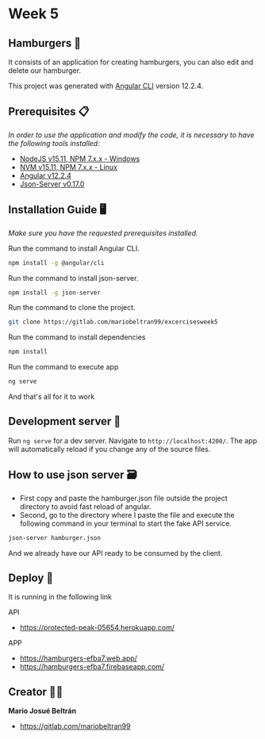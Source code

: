 # Week 5

## Hamburgers 🍔

It consists of an application for creating hamburgers, you can also edit and delete our hamburger.

This project was generated with [Angular CLI](https://github.com/angular/angular-cli) version 12.2.4.

## Prerequisites 📋

_In order to use the application and modify the code, it is necessary to have the following tools installed:_

- [NodeJS v15.11, NPM 7.x.x - Windows](https://nodejs.org/es/download/)
- [NVM v15.11, NPM 7.x.x - Linux](https://github.com/nvm-sh/nvm)
- [Angular v12.2.4](https://github.com/angular/angular-cli)
- [Json-Server v0.17.0](https://www.npmjs.com/package/json-server)

## Installation Guide 🖥️

_Make sure you have the requested prerequisites installed._

Run the command to install Angular CLI.

```bash
npm install -g @angular/cli
```

Run the command to install json-server.

```bash
npm install -g json-server
```

Run the command to clone the project.

```bash
git clone https://gitlab.com/mariobeltran99/excercisesweek5
```

Run the command to install dependencies

```bash
npm install
```

Run the command to execute app

```bash
ng serve
```

And that's all for it to work

## Development server :wrench:

Run `ng serve` for a dev server. Navigate to `http://localhost:4200/`. The app will automatically reload if you change any of the source files.

## How to use json server :card_file_box:

- First copy and paste the hamburger.json file outside the project directory to avoid fast reload of angular.
- Second, go to the directory where I paste the file and execute the following command in your terminal to start the fake API service.

```bash
json-server hamburger.json
```

And we already have our API ready to be consumed by the client.

## Deploy :rocket:

It is running in the following link

API

- <https://protected-peak-05654.herokuapp.com/>

APP

- <https://hamburgers-efba7.web.app/>
- <https://hamburgers-efba7.firebaseapp.com/>

## Creator 👨‍💻

**Mario Josué Beltrán**

- <https://gitlab.com/mariobeltran99>
